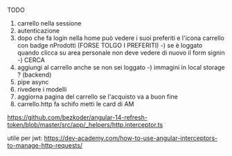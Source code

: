 TODO

1) carrello nella sessione
2) autenticazione
3) dopo che fa login nella home può vedere i suoi preferiti e l'icona carrello con badge nProdotti 
    (FORSE TOLGO I PREFERITI)
-) se è loggato quando clicca su area personale non deve vedere di nuovo il form signin
-) CERCA 
6) aggiungi al carrello anche se non sei loggato
-) immagini in local storage ? (backend)
8) pipe async
9) rivedere i modelli 
10) aggiorna pagina del carrello se l'acquisto va a buon fine
11) carrello.http fa schifo metti le card di AM


https://github.com/bezkoder/angular-14-refresh-token/blob/master/src/app/_helpers/http.interceptor.ts

utile per jwt:
  https://dev-academy.com/how-to-use-angular-interceptors-to-manage-http-requests/
